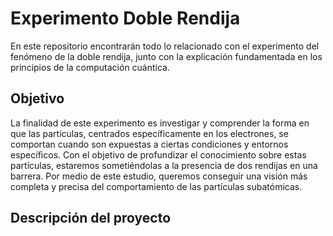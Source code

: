 # Experimento Doble Rendija

En este repositorio encontrarán todo lo relacionado con el experimento del fenómeno de la doble rendija, junto con la explicación fundamentada en los principios de la computación cuántica.

## Objetivo

La finalidad de este experimento es investigar y comprender la forma en que las partículas, centrados específicamente en los electrones, se comportan cuando son expuestas a ciertas condiciones y entornos específicos. Con el objetivo de profundizar el conocimiento sobre estas partículas, estaremos sometiéndolas a la presencia de dos rendijas en una barrera. Por medio de este estudio, queremos conseguir una visión más completa y precisa del comportamiento de las partículas subatómicas.

## Descripción del proyecto

 